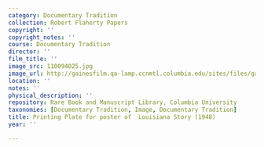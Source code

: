 ```yaml
---
category: Documentary Tradition
collection: Robert Flaherty Papers
copyright: ''
copyright_notes: ''
course: Documentary Tradition
director: ''
film_title: ''
image_src: 110094025.jpg
image_url: http://gainesfilm.qa-lamp.ccnmtl.columbia.edu/sites/files/gainesfilm/images/110094025.jpg
location: ''
notes: ''
physical_description: ''
repository: Rare Book and Manuscript Library, Columbia University
taxonomies: [Documentary Tradition, Image, Documentary Tradition]
title: Printing Plate for poster of  Louisiana Story (1948)
year: ''

---
```

